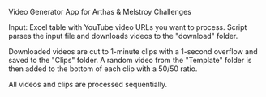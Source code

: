 Video Generator App for Arthas & Melstroy Challenges

Input: Excel table with YouTube video URLs you want to process.
Script parses the input file and downloads videos to the "download" folder.

Downloaded videos are cut to 1-minute clips with a 1-second overflow and saved to the "Clips" folder.
A random video from the "Template" folder is then added to the bottom of each clip with a 50/50 ratio.

All videos and clips are processed sequentially.
